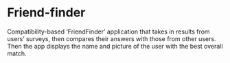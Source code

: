 # Friend-finder

Compatibility-based ‘FriendFinder’ application that takes in results from users’ surveys, then compares their answers with those from other users. 
Then the app displays the name and picture of the user with the best overall match.